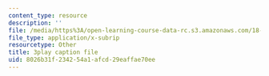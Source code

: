 ```yaml
---
content_type: resource
description: ''
file: /media/https%3A/open-learning-course-data-rc.s3.amazonaws.com/18-086-mathematical-methods-for-engineers-ii-spring-2006/8026b31f234254a1afcd29eaffae70ee_zIK5EnoiLL0.vtt
file_type: application/x-subrip
resourcetype: Other
title: 3play caption file
uid: 8026b31f-2342-54a1-afcd-29eaffae70ee
---
```

